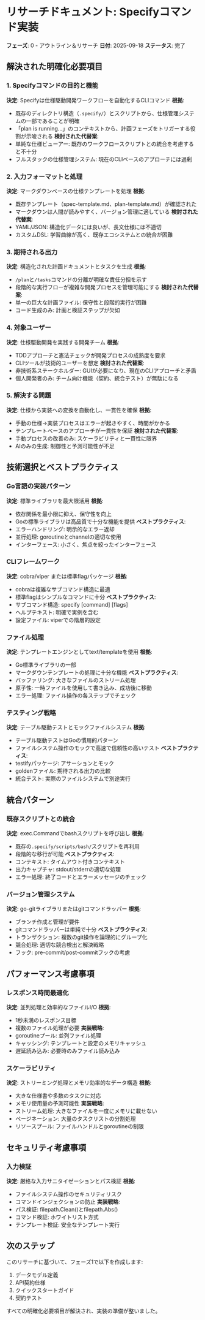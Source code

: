 # リサーチドキュメント: Specifyコマンド実装

**フェーズ**: 0 - アウトライン＆リサーチ
**日付**: 2025-09-18
**ステータス**: 完了

## 解決された明確化必要項目

### 1. Specifyコマンドの目的と機能

**決定**: Specifyは仕様駆動開発ワークフローを自動化するCLIコマンド
**根拠**:
- 既存のディレクトリ構造（`.specify/`）とスクリプトから、仕様管理システムの一部であることが明確
- 「plan is running…」のコンテキストから、計画フェーズをトリガーする役割が示唆される
**検討された代替案**:
- 単純な仕様ビューアー: 既存のワークフロースクリプトとの統合を考慮すると不十分
- フルスタックの仕様管理システム: 現在のCLIベースのアプローチには過剰

### 2. 入力フォーマットと処理

**決定**: マークダウンベースの仕様テンプレートを処理
**根拠**:
- 既存テンプレート（spec-template.md、plan-template.md）が確認された
- マークダウンは人間が読みやすく、バージョン管理に適している
**検討された代替案**:
- YAML/JSON: 構造化データには良いが、長文仕様には不適切
- カスタムDSL: 学習曲線が高く、既存エコシステムとの統合が困難

### 3. 期待される出力

**決定**: 構造化された計画ドキュメントとタスクを生成
**根拠**:
- `/plan`と`/tasks`コマンドの分離が明確な責任分担を示す
- 段階的な実行フローが複雑な開発プロセスを管理可能にする
**検討された代替案**:
- 単一の巨大な計画ファイル: 保守性と段階的実行が困難
- コード生成のみ: 計画と検証ステップが欠如

### 4. 対象ユーザー

**決定**: 仕様駆動開発を実践する開発チーム
**根拠**:
- TDDアプローチと憲法チェックが開発プロセスの成熟度を要求
- CLIツールが技術的ユーザーを想定
**検討された代替案**:
- 非技術系ステークホルダー: GUIが必要になり、現在のCLIアプローチと矛盾
- 個人開発者のみ: チーム向け機能（契約、統合テスト）が無駄になる

### 5. 解決する問題

**決定**: 仕様から実装への変換を自動化し、一貫性を確保
**根拠**:
- 手動の仕様→実装プロセスはエラーが起きやすく、時間がかかる
- テンプレートベースのアプローチが一貫性を保証
**検討された代替案**:
- 手動プロセスの改善のみ: スケーラビリティと一貫性に限界
- AIのみの生成: 制御性と予測可能性が不足

## 技術選択とベストプラクティス

### Go言語の実装パターン

**決定**: 標準ライブラリを最大限活用
**根拠**:
- 依存関係を最小限に抑え、保守性を向上
- Goの標準ライブラリは高品質で十分な機能を提供
**ベストプラクティス**:
- エラーハンドリング: 明示的なエラー返却
- 並行処理: goroutineとchannelの適切な使用
- インターフェース: 小さく、焦点を絞ったインターフェース

### CLIフレームワーク

**決定**: cobra/viper または標準flagパッケージ
**根拠**:
- cobraは複雑なサブコマンド構造に最適
- 標準flagはシンプルなコマンドに十分
**ベストプラクティス**:
- サブコマンド構造: specify [command] [flags]
- ヘルプテキスト: 明確で実例を含む
- 設定ファイル: viperでの階層的設定

### ファイル処理

**決定**: テンプレートエンジンとしてtext/templateを使用
**根拠**:
- Go標準ライブラリの一部
- マークダウンテンプレートの処理に十分な機能
**ベストプラクティス**:
- バッファリング: 大きなファイルのストリーム処理
- 原子性: 一時ファイルを使用して書き込み、成功後に移動
- エラー処理: ファイル操作の各ステップでチェック

### テスティング戦略

**決定**: テーブル駆動テストとモックファイルシステム
**根拠**:
- テーブル駆動テストはGoの慣用的パターン
- ファイルシステム操作のモックで高速で信頼性の高いテスト
**ベストプラクティス**:
- testifyパッケージ: アサーションとモック
- goldenファイル: 期待される出力の比較
- 統合テスト: 実際のファイルシステムで別途実行

## 統合パターン

### 既存スクリプトとの統合

**決定**: exec.Commandでbashスクリプトを呼び出し
**根拠**:
- 既存の`.specify/scripts/bash/`スクリプトを再利用
- 段階的な移行が可能
**ベストプラクティス**:
- コンテキスト: タイムアウト付きコンテキスト
- 出力キャプチャ: stdout/stderrの適切な処理
- エラー処理: 終了コードとエラーメッセージのチェック

### バージョン管理システム

**決定**: go-gitライブラリまたはgitコマンドラッパー
**根拠**:
- ブランチ作成と管理が要件
- gitコマンドラッパーは単純で十分
**ベストプラクティス**:
- トランザクション: 複数のgit操作を論理的にグループ化
- 競合処理: 適切な競合検出と解決戦略
- フック: pre-commit/post-commitフックの考慮

## パフォーマンス考慮事項

### レスポンス時間最適化

**決定**: 並列処理と効率的なファイルI/O
**根拠**:
- 1秒未満のレスポンス目標
- 複数のファイル処理が必要
**実装戦略**:
- goroutineプール: 並列ファイル処理
- キャッシング: テンプレートと設定のメモリキャッシュ
- 遅延読み込み: 必要時のみファイル読み込み

### スケーラビリティ

**決定**: ストリーミング処理とメモリ効率的なデータ構造
**根拠**:
- 大きな仕様書や多数のタスクに対応
- メモリ使用量の予測可能性
**実装戦略**:
- ストリーム処理: 大きなファイルを一度にメモリに載せない
- ページネーション: 大量のタスクリストの分割処理
- リソースプール: ファイルハンドルとgoroutineの制限

## セキュリティ考慮事項

### 入力検証

**決定**: 厳格な入力サニタイゼーションとパス検証
**根拠**:
- ファイルシステム操作のセキュリティリスク
- コマンドインジェクションの防止
**実装戦略**:
- パス検証: filepath.Clean()とfilepath.Abs()
- コマンド検証: ホワイトリスト方式
- テンプレート検証: 安全なテンプレート実行

## 次のステップ

このリサーチに基づいて、フェーズ1で以下を作成します:
1. データモデル定義
2. API契約仕様
3. クイックスタートガイド
4. 契約テスト

すべての明確化必要項目が解決され、実装の準備が整いました。